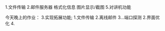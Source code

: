 1.文件传输
2.邮件服务器
格式化信息
图片显示/截图
5.对讲机功能

今天晚上的作业：
3.实现拓展功能;
    1.文件传输
    2.离线邮件
    3...端口探测
    2.界面优化
4.